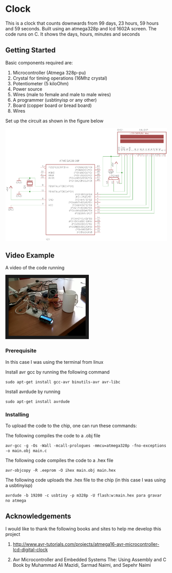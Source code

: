 # Clock

This is a clock that counts downwards from 99 days, 23 hours, 59 hours and 59 seconds. Built using an atmega328p and lcd 1602A screen. The code runs on C. It shows the days, hours, minutes and seconds

## Getting Started

Basic components required are:

1. Microcontroller (Atmega 328p-pu)
2. Crystal for timing operations (16Mhz crystal)
3. Potentiometer (5 kiloOhm)
4. Power source
5. Wires (male to female and male to male wires)
6. A programmer (usbtinyisp or any other)
7. Board (copper board or bread board)
8. Wires

Set up the circuit as shown in the figure below

<p align="center">
	<img src="./Assets/schematic.png" />
</p>

## Video Example

A video of the code running

<a href="http://www.youtube.com/watch?feature=player_embedded&v=gj-JC08pjM4
" target="_blank"><img src="./Assets/IMG-20171004-WA0001.jpg" 
alt="clock counting downwards" width="240" height="180" border="10" /></a>

### Prerequisite

In this case I was using the terminal from linux

Install avr gcc by running the following command
```
sudo apt-get install gcc-avr binutils-avr avr-libc
```
Install avrdude by running
```
sudo apt-get install avrdude
```

### Installing

To upload the code to the chip, one can run these commands:

The following compiles the code to a .obj file
 ```
avr-gcc -g -Os -Wall -mcall-prologues -mmcu=atmega328p -fno-exceptions -o main.obj main.c
```    
The following code compiles the code to a .hex file
```
avr-objcopy -R .eeprom -O ihex main.obj main.hex
```
The following code uploads the .hex file to the chip (in this case I was using a usbtinyisp)
```
avrdude -b 19200 -c usbtiny -p m328p -U flash:w:main.hex para gravar no atmega
```

## Acknowledgements

I would like to thank the following books and sites to help me develop this project

1. http://www.avr-tutorials.com/projects/atmega16-avr-microcontroller-lcd-digital-clock

2. Avr Microcontroller and Embedded Systems The: Using Assembly and C
Book by Muhammad Ali Mazidi, Sarmad Naimi, and Sepehr Naimi
